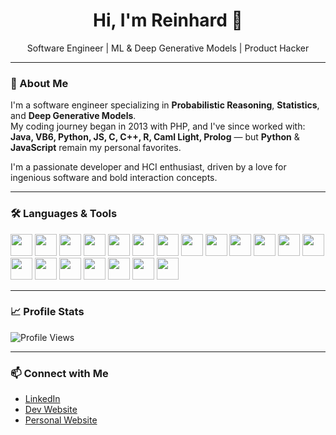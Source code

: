 <h1 align="center">Hi, I'm Reinhard 👋</h1>

<p align="center">
  Software Engineer | ML & Deep Generative Models | Product Hacker  
</p>

---

### 🧠 About Me
I'm a software engineer specializing in **Probabilistic Reasoning**, **Statistics**, and **Deep Generative Models**.  
My coding journey began in 2013 with PHP, and I've since worked with:  
**Java, VB6, Python, JS, C, C++, R, Caml Light, Prolog** — but **Python** & **JavaScript** remain my personal favorites.

I'm a passionate developer and HCI enthusiast, driven by a love for ingenious software and bold interaction concepts.

---

### 🛠️ Languages & Tools

<p align="left">
  <img src="https://cdn.jsdelivr.net/gh/devicons/devicon/icons/python/python-original.svg" width="35" />
  <img src="https://cdn.jsdelivr.net/gh/devicons/devicon/icons/javascript/javascript-original.svg" width="35" />
  <img src="https://cdn.jsdelivr.net/gh/devicons/devicon/icons/php/php-original.svg" width="35" />
  <img src="https://cdn.jsdelivr.net/gh/devicons/devicon/icons/java/java-original.svg" width="35" />
  <img src="https://cdn.jsdelivr.net/gh/devicons/devicon/icons/c/c-original.svg" width="35" />
  <img src="https://cdn.jsdelivr.net/gh/devicons/devicon/icons/cplusplus/cplusplus-original.svg" width="35" />
  <img src="https://cdn.jsdelivr.net/gh/devicons/devicon/icons/r/r-original.svg" width="35" />
  
  <!-- Added Machine Learning tools -->
  <img src="https://cdn.jsdelivr.net/gh/devicons/devicon/icons/tensorflow/tensorflow-original.svg" width="35" />
  <img src="https://cdn.jsdelivr.net/gh/devicons/devicon/icons/pytorch/pytorch-original.svg" width="35" />
  <img src="https://upload.wikimedia.org/wikipedia/commons/thumb/0/05/Scikit_learn_logo_small.svg/2560px-Scikit_learn_logo_small.svg.png" width="35" />
  
  <!-- Added Databases & Frameworks -->
  <img src="https://cdn.jsdelivr.net/gh/devicons/devicon/icons/mysql/mysql-original.svg" width="35" />
  <img src="https://cdn.jsdelivr.net/gh/devicons/devicon/icons/mongodb/mongodb-original.svg" width="35" />
  <img src="https://cdn.jsdelivr.net/gh/devicons/devicon/icons/firebase/firebase-plain.svg" width="35" />
  
  <!-- Added Backend Frameworks & Cloud -->
  <img src="https://cdn.jsdelivr.net/gh/devicons/devicon/icons/react/react-original.svg" width="35" />
  <img src="https://cdn.jsdelivr.net/gh/devicons/devicon/icons/nodejs/nodejs-original.svg" width="35" />
  <img src="https://www.svgrepo.com/show/353657/django-icon.svg" width="35" />
  <img src="https://static-00.iconduck.com/assets.00/laravel-icon-497x512-uwybstke.png" width="35" />


  
  <!-- Added Cloud & Docker -->
  <img src="https://cdn.jsdelivr.net/gh/devicons/devicon/icons/googlecloud/googlecloud-original.svg" width="35" />
  <img src="https://cdn.jsdelivr.net/gh/devicons/devicon/icons/docker/docker-original.svg" width="35" />
  <img src="https://miro.medium.com/v2/resize:fit:1200/1*3PTrJei3zFAylve2qnUglg.png" width="35" />
</p>

---

### 📈 Profile Stats

![Profile Views](https://komarev.com/ghpvc/?username=reinhardomukuba&label=Profile%20Views&color=0e75b6&style=flat)

---

### 📫 Connect with Me
- [LinkedIn](https://linkedin.com/in/reinhard-omukuba)
- [Dev Website](http://omukuba.dev/)
- [Personal Website](http://omukuba.me/)

